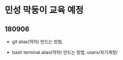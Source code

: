 # 민성 막둥이 교육 예정

## 180906

* git alias(약자) 만드는 방법.

* bash terminal alias(약자) 만드는 방법.
    users/자기계정/
